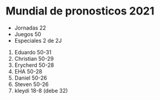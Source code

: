 



# Mundial de pronosticos 2021 #

* Jornadas 22
* Juegos 50
* Especiales 2 de 2J

1. Eduardo 50-31
2. Christian 50-29
3. Erycherd 50-28
4. EHA 50-28
5. Daniel 50-26
6. Steven 50-26
7. kleydi 18-8 (debe 32)